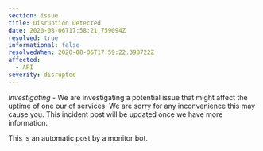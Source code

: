 ```yaml
---
section: issue
title: Disruption Detected
date: 2020-08-06T17:58:21.759094Z
resolved: true
informational: false
resolvedWhen: 2020-08-06T17:59:22.398722Z
affected:
  - API
severity: disrupted
---
```

*Investigating* - We are investigating a potential issue that might affect the uptime of one our of services. We are sorry for any inconvenience this may cause you. This incident post will be updated once we have more information.

This is an automatic post by a monitor bot.
        